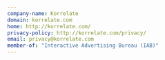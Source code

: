 ```yaml
---
company-name: Korrelate
domain: korrelate.com
home: http://korrelate.com/
privacy-policy: http://korrelate.com/privacy/
email: privacy@korrelate.com
member-of: "Interactive Advertising Bureau (IAB)"
---
```





